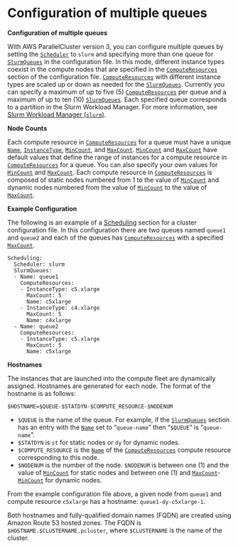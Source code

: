 # Configuration of multiple queues<a name="configuration-of-multiple-queues-v3"></a>

**Configuration of multiple queues**

With AWS ParallelCluster version 3, you can configure multiple queues by setting the [`Scheduler`](Scheduling-v3.md#yaml-Scheduling-Scheduler) to `slurm` and specifying more than one queue for [`SlurmQueues`](Scheduling-v3.md#Scheduling-v3-SlurmQueues) in the configuration file\. In this mode, different instance types coexist in the compute nodes that are specified in the [`ComputeResources`](Scheduling-v3.md#Scheduling-v3-SlurmQueues-ComputeResources) section of the configuration file\. [`ComputeResources`](Scheduling-v3.md#Scheduling-v3-SlurmQueues-ComputeResources) with different instance types are scaled up or down as needed for the [`SlurmQueues`](Scheduling-v3.md#Scheduling-v3-SlurmQueues)\. Currently you can specify a maximum of up to five \(5\) [`ComputeResources`](Scheduling-v3.md#Scheduling-v3-SlurmQueues-ComputeResources) per queue and a maximum of up to ten \(10\) [`SlurmQueues`](Scheduling-v3.md#Scheduling-v3-SlurmQueues)\. Each specified queue corresponds to a partition in the Slurm Workload Manager\. For more information, see [Slurm Workload Manager \(`slurm`\)](slurm-workload-manager-v3.md)\.

**Node Counts**

Each compute resource in [`ComputeResources`](Scheduling-v3.md#Scheduling-v3-SlurmQueues-ComputeResources) for a queue must have a unique [`Name`](Scheduling-v3.md#yaml-Scheduling-SlurmQueues-ComputeResources-Name), [`InstanceType`](Scheduling-v3.md#yaml-Scheduling-SlurmQueues-ComputeResources-InstanceType), [`MinCount`](Scheduling-v3.md#yaml-Scheduling-SlurmQueues-ComputeResources-MinCount), and [`MaxCount`](Scheduling-v3.md#yaml-Scheduling-SlurmQueues-ComputeResources-MaxCount)\. [`MinCount`](Scheduling-v3.md#yaml-Scheduling-SlurmQueues-ComputeResources-MinCount) and [`MaxCount`](Scheduling-v3.md#yaml-Scheduling-SlurmQueues-ComputeResources-MaxCount) have default values that define the range of instances for a compute resource in [`ComputeResources`](Scheduling-v3.md#Scheduling-v3-SlurmQueues-ComputeResources) for a queue\. You can also specify your own values for [`MinCount`](Scheduling-v3.md#yaml-Scheduling-SlurmQueues-ComputeResources-MinCount) and [`MaxCount`](Scheduling-v3.md#yaml-Scheduling-SlurmQueues-ComputeResources-MaxCount)\. Each compute resource in [`ComputeResources`](Scheduling-v3.md#Scheduling-v3-SlurmQueues-ComputeResources) is composed of static nodes numbered from 1 to the value of [`MinCount`](Scheduling-v3.md#yaml-Scheduling-SlurmQueues-ComputeResources-MinCount) and dynamic nodes numbered from the value of [`MinCount`](Scheduling-v3.md#yaml-Scheduling-SlurmQueues-ComputeResources-MinCount) to the value of [`MaxCount`](Scheduling-v3.md#yaml-Scheduling-SlurmQueues-ComputeResources-MaxCount)\.

**Example Configuration**

The following is an example of a [Scheduling](Scheduling-v3.md) section for a cluster configuration file\. In this configuration there are two queues named `queue1` and `queue2` and each of the queues has [`ComputeResources`](Scheduling-v3.md#Scheduling-v3-SlurmQueues-ComputeResources) with a specified [`MaxCount`](Scheduling-v3.md#yaml-Scheduling-SlurmQueues-ComputeResources-MaxCount)\.

```
Scheduling:
  Scheduler: slurm
  SlurmQueues:
  - Name: queue1
    ComputeResources:
    - InstanceType: c5.xlarge
      MaxCount: 5
      Name: c5xlarge
    - InstanceType: c4.xlarge
      MaxCount: 5
      Name: c4xlarge
  - Name: queue2
    ComputeResources:
    - InstanceType: c5.xlarge
      MaxCount: 5
      Name: c5xlarge
```

**Hostnames**

The instances that are launched into the compute fleet are dynamically assigned\. Hostnames are generated for each node\. The format of the hostname is as follows:

 `$HOSTNAME=$QUEUE-$STATDYN-$COMPUTE_RESOURCE-$NODENUM` 
+ `$QUEUE` is the name of the queue\. For example, if the [`SlurmQueues`](Scheduling-v3.md#Scheduling-v3-SlurmQueues) section has an entry with the [`Name`](Scheduling-v3.md#yaml-Scheduling-SlurmQueues-Name) set to “`queue-name`” then “`$QUEUE`” is “`queue-name`”\.
+  `$STATDYN` is `st` for static nodes or `dy` for dynamic nodes\. 
+  `$COMPUTE_RESOURCE` is the [`Name`](Scheduling-v3.md#yaml-Scheduling-SlurmQueues-ComputeResources-Name) of the [`ComputeResources`](Scheduling-v3.md#Scheduling-v3-SlurmQueues-ComputeResources) compute resource corresponding to this node\.
+  `$NODENUM` is the number of the node\. `$NODENUM` is between one \(1\) and the value of [`MinCount`](Scheduling-v3.md#yaml-Scheduling-SlurmQueues-ComputeResources-MinCount) for static nodes and between one \(1\) and [`MaxCount`](Scheduling-v3.md#yaml-Scheduling-SlurmQueues-ComputeResources-MaxCount)\-[`MinCount`](Scheduling-v3.md#yaml-Scheduling-SlurmQueues-ComputeResources-MinCount) for dynamic nodes\.

From the example configuration file above, a given node from `queue1` and compute resource `c5xlarge` has a hostname: `queue1-dy-c5xlarge-1`\.

Both hostnames and fully\-qualified domain names \(FQDN\) are created using Amazon Route 53 hosted zones\. The FQDN is `$HOSTNAME.$CLUSTERNAME.pcluster`, where `$CLUSTERNAME` is the name of the cluster\.